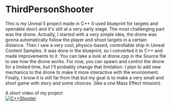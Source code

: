 # ThirdPersonShooter
This is my Unreal 5 project made in C++ (I used blueprint for targets and openable door) and it's still at a very early stage. The most challenging part was the drone. Actually, I started with a very simple idea, the drone was gonna automatically follow the player and shoot targets in a certain distance. Then I saw a very cool, physics-based, controllable ship in Unreal Content Samples. It was done in the blueprint, so I converted it to C++ and made improvements to it. You can take a look at drone.cpp in the Source file to see how the drone works. For now, you can spawn and control the drone for a limited time, but I'll probably change that limitation. I plan to add new mechanics to the drone to make it more interactive with the environment. Finally, I know it is still far from that but my goal is to make a very small and short game with story and some choices. (like a one Mass Effect mission).  </br>
















A short video of my project </br>
[![C++Shooter](https://i.ytimg.com/vi/3Jk3Xcf-ZvY/hqdefault.jpg)](https://www.youtube.com/embed/3Jk3Xcf-ZvY)


